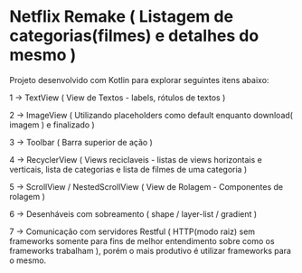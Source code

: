 # Netflix Remake ( Listagem de categorias(filmes) e detalhes do mesmo )

Projeto desenvolvido com Kotlin para explorar seguintes itens abaixo:

1 -> TextView ( View de Textos - labels, rótulos de textos )

2 -> ImageView ( Utilizando placeholders como default enquanto download( imagem ) e finalizado )

3 -> Toolbar ( Barra superior de ação )

4 -> RecyclerView ( Views reciclaveis - listas de views horizontais e verticais, lista de categorias e lista de filmes de uma categoria )

5 -> ScrollView / NestedScrollView ( View de Rolagem - Componentes de rolagem )

6 -> Desenháveis com sobreamento ( shape / layer-list / gradient )

7 -> Comunicação com servidores Restful ( HTTP(modo raiz) sem frameworks somente para fins de melhor entendimento sobre como os frameworks trabalham ), porém o mais produtivo é utilizar frameworks para o mesmo.
